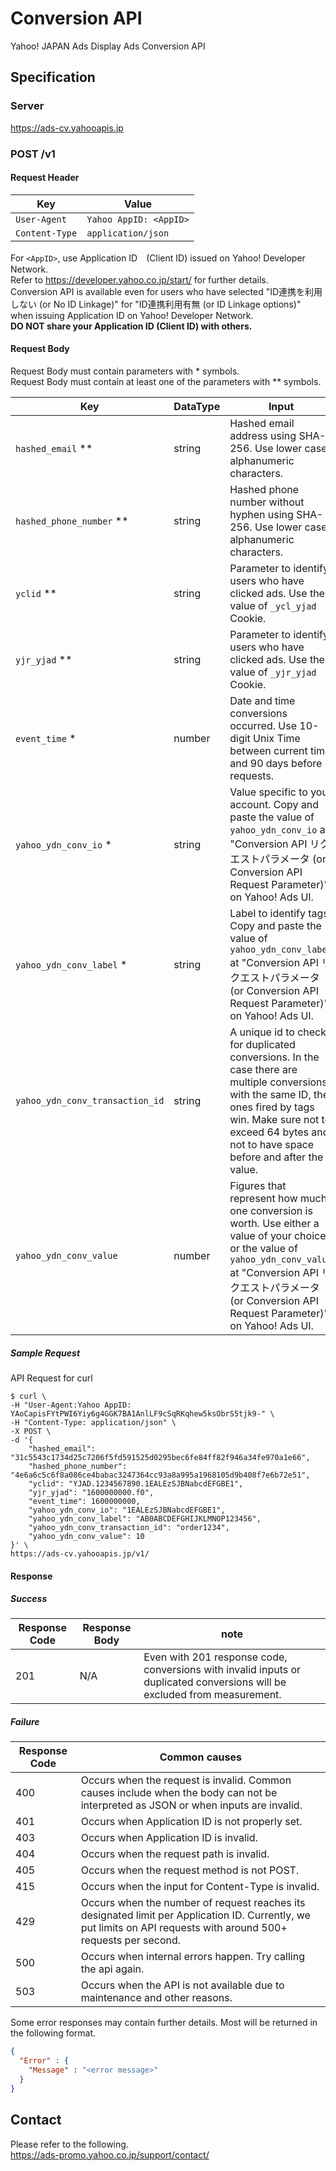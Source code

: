 # Conversion API

Yahoo! JAPAN Ads Display Ads Conversion API

## Specification

### Server

<https://ads-cv.yahooapis.jp>

### POST /v1

#### Request Header

| Key          | Value                |
|--------------|----------------------|
| `User-Agent`   | `Yahoo AppID: <AppID>` |
| `Content-Type` | `application/json`     |

For `<AppID>`, use Application ID　(Client ID) issued on Yahoo! Developer Network.  
Refer to <https://developer.yahoo.co.jp/start/> for further details.  
Conversion API is available even for users who have selected "ID連携を利用しない (or No ID Linkage)" for "ID連携利用有無 (or ID Linkage options)" when issuing Application ID on Yahoo! Developer Network.  
**DO NOT share your Application ID (Client ID) with others.**

#### Request Body

Request Body must contain parameters with \* symbols.  
Request Body must contain at least one of the parameters with \** symbols.

| Key                             | DataType | Input                                                                                                              | Value (example)                                                                                               |
|---------------------------------|---------|-------------------------------------------------------------------------------------------------------------------|----------------------------------------------------------------------------------------------------------|
| `hashed_email` **               | string  | Hashed email address using SHA-256. Use lower case alphanumeric characters.                                                                        | `31c5543c1734d25c7206f5fd591525d0295bec6fe84ff82f946a34fe970a1e66`  ( For email address: `example@example.com` before hashed with SHA-256 ) |
| `hashed_phone_number` **        | string  | Hashed phone number without hyphen using SHA-256. Use lower case alphanumeric characters.                                                              | `4e6a6c5c6f8a086ce4babac3247364cc93a8a995a1968105d9b408f7e6b72e51`  ( For phone number: `090xxxxyyyy` before hashed with SHA-256 )         |
| `yclid` **                      | string  | Parameter to identify users who have clicked ads. Use the value of `_ycl_yjad` Cookie.                                                     | `YJAD.1234567890.1EALEzSJBNabcdEFGBE1`                                                                   |
| `yjr_yjad` **                   | string  | Parameter to identify users who have clicked ads. Use the value of `_yjr_yjad` Cookie.                                                          | `1600000000.f0`                                                                                          |
| `event_time` *                  | number  | Date and time conversions occurred. Use 10-digit Unix Time between current time and 90 days before requests.                                                           | `1600000000`                                                                                             |
| `yahoo_ydn_conv_io` *           | string  | Value specific to your account. Copy and paste the value of `yahoo_ydn_conv_io` at "Conversion API リクエストパラメータ (or Conversion API Request Parameter)" on Yahoo! Ads UI.                          | `1EALEzSJBNabcdEFGBE1`                                                                                   |
| `yahoo_ydn_conv_label` *        | string  | Label to identify tags. Copy and paste the value of `yahoo_ydn_conv_label` at "Conversion API リクエストパラメータ (or Conversion API Request Parameter)" on Yahoo! Ads UI.        | `AB0ABCDEFGHIJKLMNOP123456`                                                                              |
| `yahoo_ydn_conv_transaction_id` | string  | A unique id to check for duplicated conversions. In the case there are multiple conversions with the same ID, the ones fired by tags win. Make sure not to exceed 64 bytes and not to have space before and after the value. | `order1234`                                                                                              |
| `yahoo_ydn_conv_value`          | number  | Figures that represent how much one conversion is worth. Use either a value of your choice or the value of `yahoo_ydn_conv_value` at "Conversion API リクエストパラメータ (or Conversion API Request Parameter)" on Yahoo! Ads UI.            | `10`                                                                                                     |

##### Sample Request

API Request for curl

```terminal
$ curl \
-H "User-Agent:Yahoo AppID: YAoCapisFYtPWI6Yiy6g4GGK7BA1AnlLF9cSqRKqhew5ksObrS5tjk9-" \
-H "Content-Type: application/json" \
-X POST \
-d '{
    "hashed_email": "31c5543c1734d25c7206f5fd591525d0295bec6fe84ff82f946a34fe970a1e66",
    "hashed_phone_number": "4e6a6c5c6f8a086ce4babac3247364cc93a8a995a1968105d9b408f7e6b72e51",
    "yclid": "YJAD.1234567890.1EALEzSJBNabcdEFGBE1",
    "yjr_yjad": "1600000000.f0",
    "event_time": 1600000000,
    "yahoo_ydn_conv_io": "1EALEzSJBNabcdEFGBE1",
    "yahoo_ydn_conv_label": "AB0ABCDEFGHIJKLMNOP123456",
    "yahoo_ydn_conv_transaction_id": "order1234",
    "yahoo_ydn_conv_value": 10
}' \
https://ads-cv.yahooapis.jp/v1/
```

#### Response

##### Success

| Response Code | Response Body | note                                                 |
| --- | --- |----------------------------------------------------|
| 201 | N/A | Even with 201 response code, conversions with invalid inputs or duplicated conversions will be excluded from measurement.|

##### Failure

| Response Code | Common causes                                                                                                                                                     |
|---------------|-------------------------------------------------------------------------------------------------------------------------------------------------------------------|
| 400           | Occurs when the request is invalid. Common causes include when the body can not be interpreted as JSON or when inputs are invalid.                                |
| 401           | Occurs when Application ID is not properly set.                                                                                                                   |
| 403           | Occurs when Application ID is invalid.                                                                                                                            |
| 404           | Occurs when the request path is invalid.                                                                                                                          |
| 405           | Occurs when the request method is not POST.                                                                                                                       |
| 415           | Occurs when the input for Content-Type is invalid.                                                                                                                |
| 429           | Occurs when the number of request reaches its designated limit per Application ID. Currently, we put limits on API requests with around 500+ requests per second. |
| 500           | Occurs when internal errors happen. Try calling the api again.                                                                                                    |
| 503           | Occurs when the API is not available due to maintenance and other reasons.                                                                                        |

Some error responses may contain further details. Most will be returned in the following format.

```json
{
  "Error" : {
    "Message" : "<error message>"
  }
}
```


## Contact

Please refer to the following.  
https://ads-promo.yahoo.co.jp/support/contact/